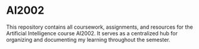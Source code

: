 # AI2002
This repository contains all coursework, assignments, and resources for the Artificial Intelligence course AI2002. It serves as a centralized hub for organizing and documenting my learning throughout the semester.
